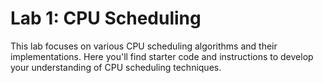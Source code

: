 # Lab 1: CPU Scheduling

This lab focuses on various CPU scheduling algorithms and their implementations. Here you'll find starter code and instructions to develop your understanding of CPU scheduling techniques.